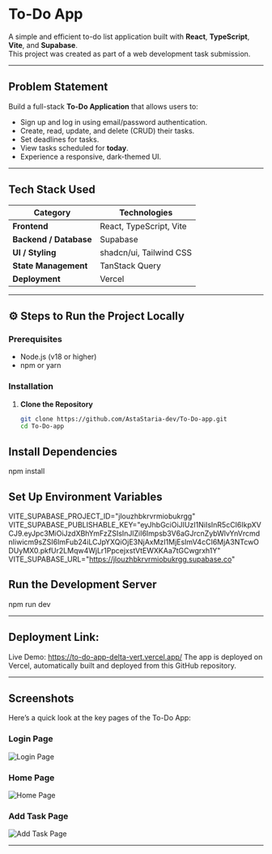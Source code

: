 # To-Do App

A simple and efficient to-do list application built with **React**, **TypeScript**, **Vite**, and **Supabase**.  
This project was created as part of a web development task submission.

---

## Problem Statement

Build a full-stack **To-Do Application** that allows users to:

- Sign up and log in using email/password authentication.
- Create, read, update, and delete (CRUD) their tasks.
- Set deadlines for tasks.
- View tasks scheduled for **today**.
- Experience a responsive, dark-themed UI.

---

## Tech Stack Used

| Category | Technologies |
|-----------|---------------|
| **Frontend** | React, TypeScript, Vite |
| **Backend / Database** | Supabase |
| **UI / Styling** | shadcn/ui, Tailwind CSS |
| **State Management** | TanStack Query |
| **Deployment** | Vercel |

---

## ⚙️ Steps to Run the Project Locally

### Prerequisites
- Node.js (v18 or higher)
- npm or yarn

### Installation

1. **Clone the Repository**
   ```bash
   git clone https://github.com/AstaStaria-dev/To-Do-app.git
   cd To-Do-app

## Install Dependencies
npm install


## Set Up Environment Variables

VITE_SUPABASE_PROJECT_ID="jlouzhbkrvrmiobukrgg"
VITE_SUPABASE_PUBLISHABLE_KEY="eyJhbGciOiJIUzI1NiIsInR5cCI6IkpXVCJ9.eyJpc3MiOiJzdXBhYmFzZSIsInJlZiI6Impsb3V6aGJrcnZybWlvYnVrcmdnIiwicm9sZSI6ImFub24iLCJpYXQiOjE3NjAxMzI1MjEsImV4cCI6MjA3NTcwODUyMX0.pkfUr2LMqw4WjLr1PpcejxstVtEWXKAa7tGCwgrxh1Y"
VITE_SUPABASE_URL="https://jlouzhbkrvrmiobukrgg.supabase.co"


## Run the Development Server
npm run dev

---

## Deployment Link:
Live Demo: https://to-do-app-delta-vert.vercel.app/
The app is deployed on Vercel, automatically built and deployed from this GitHub repository.

---

## Screenshots

Here’s a quick look at the key pages of the To-Do App:

### Login Page
![Login Page](./screenshots/to-do%20pic%201.png)

### Home Page
![Home Page](./screenshots/to-do%20pic%203.png)

### Add Task Page
![Add Task Page](./screenshots/to-do%20pic%204.png)

---

